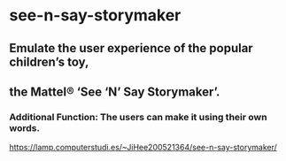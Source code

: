 # see-n-say-storymaker
## Emulate the user experience of the popular children’s toy,
## the Mattel® ‘See ‘N’ Say Storymaker’.
### Additional Function: The users can make it using their own words.

https://lamp.computerstudi.es/~JiHee200521364/see-n-say-storymaker/
